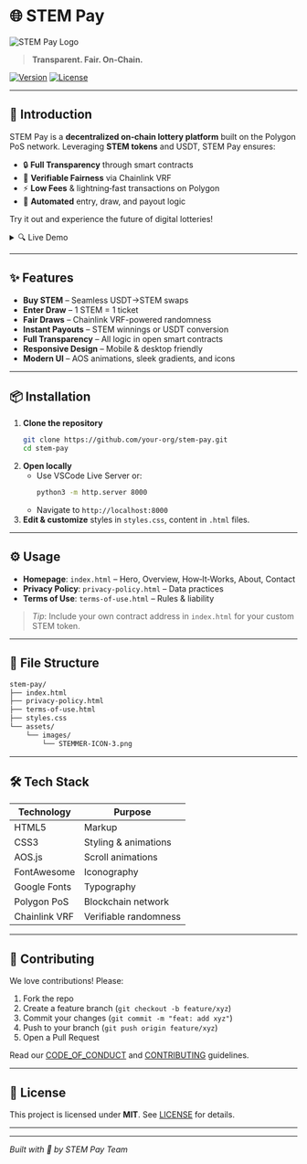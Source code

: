 # 🌐 STEM Pay

![STEM Pay Logo](https://i.postimg.cc/85xCfX2J/STEMMER-ICON-3.png)

> **Transparent. Fair. On‑Chain.**

[![Version](https://img.shields.io/badge/version-1.0.0-purple.svg)](#)
[![License](https://img.shields.io/badge/license-MIT-blue.svg)](#)

---

## 🚀 Introduction

STEM Pay is a **decentralized on‑chain lottery platform** built on the Polygon PoS network. Leveraging **STEM tokens** and USDT, STEM Pay ensures:

- 🔒 **Full Transparency** through smart contracts
- 🎲 **Verifiable Fairness** via Chainlink VRF
- ⚡ **Low Fees** & lightning‑fast transactions on Polygon
- 🤖 **Automated** entry, draw, and payout logic

Try it out and experience the future of digital lotteries!

<details>
<summary>🔍 Live Demo</summary>

Visit: [https://stem-pay.example.com](https://stem-pay.example.com)

</details>

---

## ✨ Features

- **Buy STEM** – Seamless USDT→STEM swaps
- **Enter Draw** – 1 STEM = 1 ticket
- **Fair Draws** – Chainlink VRF-powered randomness
- **Instant Payouts** – STEM winnings or USDT conversion
- **Full Transparency** – All logic in open smart contracts
- **Responsive Design** – Mobile & desktop friendly
- **Modern UI** – AOS animations, sleek gradients, and icons

---

## 📦 Installation

1. **Clone the repository**
   ```bash
   git clone https://github.com/your-org/stem-pay.git
   cd stem-pay
   ```
2. **Open locally**
   - Use VSCode Live Server or:
     ```bash
     python3 -m http.server 8000
     ```
   - Navigate to `http://localhost:8000`
3. **Edit & customize** styles in `styles.css`, content in `.html` files.

---

## ⚙️ Usage

- **Homepage**: `index.html` – Hero, Overview, How‑It‑Works, About, Contact
- **Privacy Policy**: `privacy-policy.html` – Data practices
- **Terms of Use**: `terms-of-use.html` – Rules & liability

> _Tip_: Include your own contract address in `index.html` for your custom STEM token.

---

## 📁 File Structure

```bash
stem-pay/
├── index.html
├── privacy-policy.html
├── terms-of-use.html
├── styles.css
└── assets/
    └── images/
        └── STEMMER-ICON-3.png
```

---

## 🛠️ Tech Stack

| Technology    | Purpose                 |
|---------------|-------------------------|
| HTML5         | Markup                  |
| CSS3          | Styling & animations    |
| AOS.js        | Scroll animations       |
| FontAwesome   | Iconography             |
| Google Fonts  | Typography              |
| Polygon PoS   | Blockchain network      |
| Chainlink VRF | Verifiable randomness  |

---

## 🤝 Contributing

We love contributions! Please:

1. Fork the repo
2. Create a feature branch (`git checkout -b feature/xyz`)
3. Commit your changes (`git commit -m "feat: add xyz"`)
4. Push to your branch (`git push origin feature/xyz`)
5. Open a Pull Request

Read our [CODE_OF_CONDUCT](./CODE_OF_CONDUCT.md) and [CONTRIBUTING](./CONTRIBUTING.md) guidelines.

---

## 📄 License

This project is licensed under **MIT**. See [LICENSE](./LICENSE) for details.

---


---

*Built with 💜 by STEM Pay Team*

